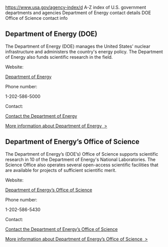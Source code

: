 

https://www.usa.gov/agency-index/d
A-Z index of U.S. government departments and agencies
Department of Energy contact details
DOE Office of Science contact info

Department of Energy (DOE)
--------------------------

The Department of Energy (DOE) manages the United States' nuclear infrastructure and administers the country's energy policy. The Department of Energy also funds scientific research in the field.

Website:

[Department of Energy](https://www.energy.gov/)

Phone number:

1-202-586-5000

Contact:

[Contact the Department of Energy](https://www.energy.gov/contact-us)

[More information about Department of Energy  >](https://www.usa.gov/agencies/u-s-department-of-energy)

Department of Energy’s Office of Science
------------------------------------------

The Department of Energy’s (DOE’s) Office of Science supports scientific research in 10 of the Department of Energy's National Laboratories. The Science Office also operates several open-access scientific facilities that are available for projects of sufficient scientific merit.

Website:

[Department of Energy’s Office of Science](https://www.energy.gov/science/office-science)

Phone number:

1-202-586-5430

Contact:

[Contact the Department of Energy’s Office of Science](https://www.energy.gov/science/contact)

[More information about Department of Energy’s Office of Science  >](https://www.usa.gov/agencies/department-of-energy-office-of-science)
